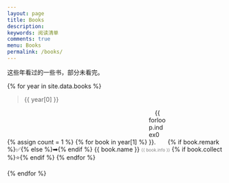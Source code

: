 ```yaml
---
layout: page
title: Books
description: 
keywords: 阅读清单
comments: true
menu: Books
permalink: /books/
---
```




这些年看过的一些书，部分未看完。


{% for year in site.data.books %}

> {{ year[0] }}

{% assign count = 1 %}
{% for book in year[1] %}
<span style="display:inline-block;text-indent:1em;width: 40px;">{{ forloop.index0 }}.</span>
<span>{% if book.remark %}&#x2705;{% else %}&#x27a1;{% endif %}</span>
<span>{{ book.name }}</span> 
<span style="color:grey;font-size:10px;vertical-align:middle;"> {{ book.info }}</span>
<span>{% if book.collect %}&#x2b50;{% endif %}</span>
{% endfor %}

{% endfor %}
